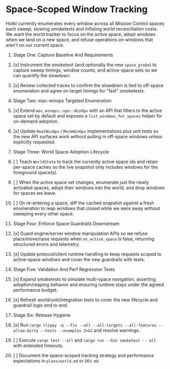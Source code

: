 # Space-Scoped Window Tracking

Hotki currently enumerates every window across all Mission Control spaces each sweep, slowing
smoketests and inflating world reconciliation costs. We want the world tracker to focus on the
active space, adopt windows when we land on a new space, and refuse operations on windows that
aren't on our current space.

1. Stage One: Capture Baseline And Requirements
1. [x] Instrument the smoketest (and optionally the new `space_probe`) to capture sweep timings,
   window counts, and active-space sets so we can quantify the slowdown.
2. [x] Review collected traces to confirm the slowdown is tied to off-space enumeration and agree
   on target timings for "fast" smoketests.

2. Stage Two: mac-winops Targeted Enumeration
3. [x] Extend `mac_winops::ops::WinOps` with an API that filters to the active space set by default
   and exposes a `list_windows_for_spaces` helper for on-demand adoption.
4. [x] Update `RealWinOps` / `MockWinOps` implementations plus unit tests so the new API surfaces
   work without pulling in off-space windows unless explicitly requested.

3. Stage Three: World Space-Adoption Lifecycle
5. [ ] Teach `WorldState` to track the currently active space ids and retain per-space caches so the
   live snapshot only includes windows for the foreground space(s).
6. [ ] When the active space set changes, enumerate just the newly activated spaces, adopt their
   windows into the world, and drop windows for spaces we leave.
7. [ ] On re-entering a space, diff the cached snapshot against a fresh enumeration to reap windows
   that closed while we were away without sweeping every other space.

4. Stage Four: Enforce Space Guardrails Downstream
8. [x] Guard engine/server window manipulation APIs so we refuse place/move/raise requests when
   `on_active_space` is false, returning structured errors and telemetry.
9. [x] Update protocol/client runtime handling to keep requests scoped to active-space windows and
   cover the new guardrails with tests.

5. Stage Five: Validation And Perf Regression Tests
10. [x] Expand smoketests to simulate multi-space navigation, asserting adoption/reaping behavior
    and ensuring runtime stays under the agreed performance budget.
11. [x] Refresh world/unit/integration tests to cover the new lifecycle and guardrail logic end to
    end.

6. Stage Six: Release Hygiene
12. [x] Run `cargo clippy -q --fix --all --all-targets --all-features --allow-dirty --tests
    --examples 2>&1` and resolve warnings.
13. [ ] Execute `cargo test --all` and `cargo run --bin smoketest -- all` with extended timeouts.
14. [ ] Document the space-scoped tracking strategy and performance expectations in
    `plans/world.md` or `DEV.md`.

